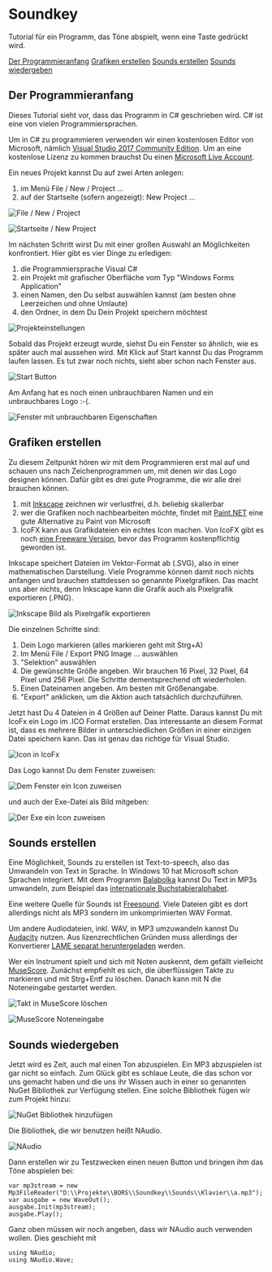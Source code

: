 # Soundkey
Tutorial für ein Programm, das Töne abspielt, wenn eine Taste gedrückt wird.

[Der Programmieranfang](#der-programmieranfang)
[Grafiken erstellen](#grafiken-erstellen)
[Sounds erstellen](#sounds-erstellen)
[Sounds wiedergeben](#sounds-wiedergeben)

## Der Programmieranfang

Dieses Tutorial sieht vor, dass das Programm in C# geschrieben wird. C# ist eine von vielen Programmiersprachen.

Um in C# zu programmieren verwenden wir einen kostenlosen Editor von Microsoft, nämlich [Visual Studio 2017 Community Edition](https://www.visualstudio.com/downloads). Um an eine kostenlose Lizenz zu kommen brauchst Du einen [Microsoft Live Account](https://login.live.com).

Ein neues Projekt kannst Du auf zwei Arten anlegen:

1. im Menü File / New / Project ...
2. auf der Startseite (sofern angezeigt): New Project ...

![File / New / Project](./img/file_new_project.png)

![Startseite / New Project](./img/startseite_new_project.png)

Im nächsten Schritt wirst Du mit einer großen Auswahl an Möglichkeiten konfrontiert. Hier gibt es vier Dinge zu erledigen:

1. die Programmiersprache Visual C#
2. ein Projekt mit grafischer Oberfläche vom Typ "Windows Forms Application"
3. einen Namen, den Du selbst auswählen kannst (am besten ohne Leerzeichen und ohne Umlaute)
4. den Ordner, in dem Du Dein Projekt speichern möchtest

![Projekteinstellungen](./img/projekt_einstellungen.png)

Sobald das Projekt erzeugt wurde, siehst Du ein Fenster so ähnlich, wie es später auch mal aussehen wird. Mit Klick auf Start kannst Du das Programm laufen lassen. Es tut zwar noch nichts, sieht aber schon nach Fenster aus.

![Start Button](./img/start.png)

Am Anfang hat es noch einen unbrauchbaren Namen und ein unbrauchbares Logo :-(.

![Fenster mit unbrauchbaren Eigenschaften](./img/fenster.png)

## Grafiken erstellen

Zu diesem Zeitpunkt hören wir mit dem Programmieren erst mal auf und schauen uns nach Zeichenprogrammen um, mit denen wir das Logo designen können. Dafür gibt es drei gute Programme, die wir alle drei brauchen können.

1. mit [Inkscape](https://inkscape.org/de/) zeichnen wir verlustfrei, d.h. beliebig skalierbar
2. wer die Grafiken noch nachbearbeiten möchte, findet mit [Paint.NET](https://www.getpaint.net/) eine gute Alternative zu Paint von Microsoft
3. IcoFX kann aus Grafikdateien ein echtes Icon machen. Von IcoFX gibt es noch [eine Freeware Version](http://www.chip.de/downloads/IcoFX-letzte-Freeware-Version_28266149.html), bevor das Programm kostenpflichtig geworden ist.

Inkscape speichert Dateien im Vektor-Format ab (.SVG), also in einer mathematischen Darstellung. Viele Programme können damit noch nichts anfangen und brauchen stattdessen so genannte Pixelgrafiken. Das macht uns aber nichts, denn Inkscape kann die Grafik auch als Pixelgrafik exportieren (.PNG).

![Inkscape Bild als Pixelrgafik exportieren](./img/inkscape.png)

Die einzelnen Schritte sind:

1. Dein Logo markieren (alles markieren geht mit Strg+A)
2. Im Menü File / Export PNG Image ... auswählen
3. "Selektion" auswählen
4. Die gewünschte Größe angeben. Wir brauchen 16 Pixel, 32 Pixel, 64 Pixel und 256 Pixel. Die Schritte dementsprechend oft wiederholen.
5. Einen Dateinamen angeben. Am besten mit Größenangabe.
6. "Export" anklicken, um die Aktion auch tatsächlich durchzuführen.

Jetzt hast Du 4 Dateien in 4 Größen auf Deiner Platte. Daraus kannst Du mit IcoFx ein Logo im .ICO Format erstellen. Das interessante an diesem Format ist, dass es mehrere Bilder in unterschiedlichen Größen in einer einzigen Datei speichern kann. Das ist genau das richtige für Visual Studio.

![Icon in IcoFx](./img/icofx.png)

Das Logo kannst Du dem Fenster zuweisen:

![Dem Fenster ein Icon zuweisen](./img/window_icon.png)

und auch der Exe-Datei als Bild mitgeben:

![Der Exe ein Icon zuweisen](./img/exe_icon.png)

## Sounds erstellen

Eine Möglichkeit, Sounds zu erstellen ist Text-to-speech, also das Umwandeln von Text in Sprache. In Windows 10 hat Microsoft schon Sprachen integriert. Mit dem Programm [Balabolka](http://www.cross-plus-a.com/de/balabolka.htm) kannst Du Text in MP3s umwandeln, zum Beispiel das [internationale Buchstabieralphabet](http://www.ib-haertling.de/amateurfunk/Alphabet.pdf).

Eine weitere Quelle für Sounds ist [Freesound](https://freesound.org/). Viele Dateien gibt es dort allerdings nicht als MP3 sondern im unkomprimierten WAV Format.

Um andere Audiodateien, inkl. WAV, in MP3 umzuwandeln kannst Du [Audacity](http://www.audacityteam.org/download/windows/) nutzen. Aus lizenzrechtlichen Gründen muss allerdings der Konvertierer [LAME separat heruntergeladen](http://lame.buanzo.org/#lamewindl) werden.

Wer ein Instrument spielt und sich mit Noten auskennt, dem gefällt vielleicht [MuseScore](https://musescore.org/de/download). Zunächst empfiehlt es sich, die überflüssigen Takte zu markieren und mit Strg+Entf zu löschen. Danach kann mit N die Noteneingabe gestartet werden.

![Takt in MuseScore löschen](./img/takt_loeschen.png)

![MuseScore Noteneingabe](./img/musescore_eingabe.png)

## Sounds wiedergeben

Jetzt wird es Zeit, auch mal einen Ton abzuspielen. Ein MP3 abzuspielen ist gar nicht so einfach. Zum Glück gibt es schlaue Leute, die das schon vor uns gemacht haben und die uns ihr Wissen auch in einer so genannten NuGet Bibliothek zur Verfügung stellen. Eine solche Bibliothek fügen wir zum Projekt hinzu:

![NuGet Bibliothek hinzufügen](./img/nuget.png)

Die Bibliothek, die wir benutzen heißt NAudio.

![NAudio](./img/naudio.png)

Dann erstellen wir zu Testzwecken einen neuen Button und bringen ihm das Töne abspielen bei:

    var mp3stream = new Mp3FileReader("D:\\Projekte\\BORS\\Soundkey\\Sounds\\Klavier\\a.mp3");
    var ausgabe = new WaveOut();
    ausgabe.Init(mp3stream);
    ausgabe.Play();

Ganz oben müssen wir noch angeben, dass wir NAudio auch verwenden wollen. Dies geschieht mit

    using NAudio;
    using NAudio.Wave;